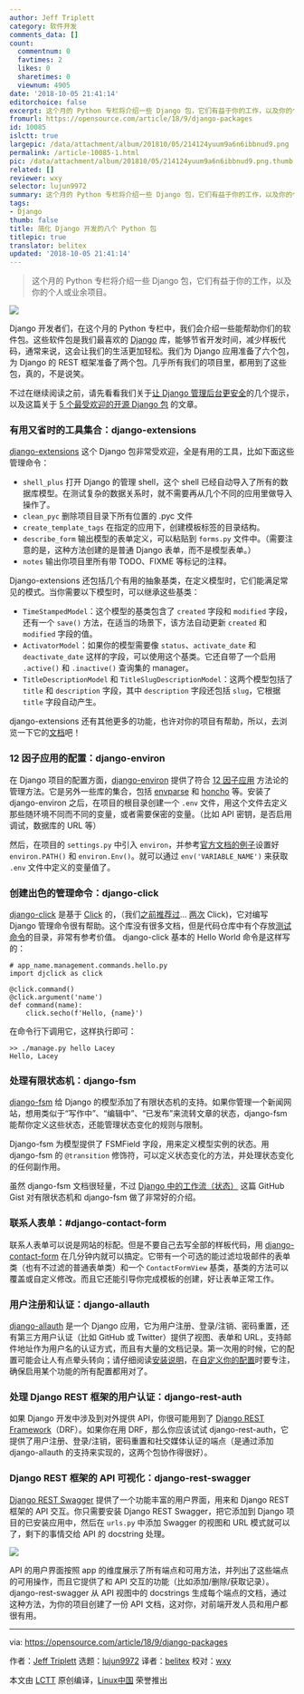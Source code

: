 ```yaml
---
author: Jeff Triplett
category: 软件开发
comments_data: []
count:
  commentnum: 0
  favtimes: 2
  likes: 0
  sharetimes: 0
  viewnum: 4905
date: '2018-10-05 21:41:14'
editorchoice: false
excerpt: 这个月的 Python 专栏将介绍一些 Django 包，它们有益于你的工作，以及你的个人或业余项目。
fromurl: https://opensource.com/article/18/9/django-packages
id: 10085
islctt: true
largepic: /data/attachment/album/201810/05/214124yuum9a6n6ibbnud9.png
permalink: /article-10085-1.html
pic: /data/attachment/album/201810/05/214124yuum9a6n6ibbnud9.png.thumb.jpg
related: []
reviewer: wxy
selector: lujun9972
summary: 这个月的 Python 专栏将介绍一些 Django 包，它们有益于你的工作，以及你的个人或业余项目。
tags:
- Django
thumb: false
title: 简化 Django 开发的八个 Python 包
titlepic: true
translator: belitex
updated: '2018-10-05 21:41:14'
---
```



> 
> 这个月的 Python 专栏将介绍一些 Django 包，它们有益于你的工作，以及你的个人或业余项目。
> 
> 
> 


![](/data/attachment/album/201810/05/214124yuum9a6n6ibbnud9.png)


Django 开发者们，在这个月的 Python 专栏中，我们会介绍一些能帮助你们的软件包。这些软件包是我们最喜欢的 [Django](https://www.djangoproject.com/) 库，能够节省开发时间，减少样板代码，通常来说，这会让我们的生活更加轻松。我们为 Django 应用准备了六个包，为 Django 的 REST 框架准备了两个包。几乎所有我们的项目里，都用到了这些包，真的，不是说笑。


不过在继续阅读之前，请先看看我们关于[让 Django 管理后台更安全](https://opensource.com/article/18/1/10-tips-making-django-admin-more-secure)的几个提示，以及这篇关于 [5 个最受欢迎的开源 Django 包](https://opensource.com/business/15/12/5-favorite-open-source-django-packages) 的文章。


### 有用又省时的工具集合：django-extensions


[django-extensions](https://django-extensions.readthedocs.io/en/latest/) 这个 Django 包非常受欢迎，全是有用的工具，比如下面这些管理命令：


* `shell_plus` 打开 Django 的管理 shell，这个 shell 已经自动导入了所有的数据库模型。在测试复杂的数据关系时，就不需要再从几个不同的应用里做导入操作了。
* `clean_pyc` 删除项目目录下所有位置的 .pyc 文件
* `create_template_tags` 在指定的应用下，创建模板标签的目录结构。
* `describe_form` 输出模型的表单定义，可以粘贴到 `forms.py` 文件中。（需要注意的是，这种方法创建的是普通 Django 表单，而不是模型表单。）
* `notes` 输出你项目里所有带 TODO、FIXME 等标记的注释。


Django-extensions 还包括几个有用的抽象基类，在定义模型时，它们能满足常见的模式。当你需要以下模型时，可以继承这些基类：


* `TimeStampedModel`：这个模型的基类包含了 `created` 字段和 `modified` 字段，还有一个 `save()` 方法，在适当的场景下，该方法自动更新 `created` 和 `modified` 字段的值。
* `ActivatorModel`：如果你的模型需要像 `status`、`activate_date` 和 `deactivate_date` 这样的字段，可以使用这个基类。它还自带了一个启用 `.active()` 和 `.inactive()` 查询集的 manager。
* `TitleDescriptionModel` 和 `TitleSlugDescriptionModel`：这两个模型包括了 `title` 和 `description` 字段，其中 `description` 字段还包括 `slug`，它根据 `title` 字段自动产生。


django-extensions 还有其他更多的功能，也许对你的项目有帮助，所以，去浏览一下它的[文档](https://django-extensions.readthedocs.io/)吧！


### 12 因子应用的配置：django-environ


在 Django 项目的配置方面，[django-environ](https://django-environ.readthedocs.io/en/latest/) 提供了符合 [12 因子应用](https://www.12factor.net/) 方法论的管理方法。它是另外一些库的集合，包括 [envparse](https://github.com/rconradharris/envparse) 和 [honcho](https://github.com/nickstenning/honcho) 等。安装了 django-environ 之后，在项目的根目录创建一个 `.env` 文件，用这个文件去定义那些随环境不同而不同的变量，或者需要保密的变量。（比如 API 密钥，是否启用调试，数据库的 URL 等）


然后，在项目的 `settings.py` 中引入 `environ`，并参考[官方文档的例子](https://django-environ.readthedocs.io/)设置好 `environ.PATH()` 和 `environ.Env()`。就可以通过 `env('VARIABLE_NAME')` 来获取 `.env` 文件中定义的变量值了。


### 创建出色的管理命令：django-click


[django-click](https://github.com/GaretJax/django-click) 是基于 [Click](http://click.pocoo.org/5/) 的，（我们[之前推荐过](https://opensource.com/article/18/9/python-libraries-side-projects)… [两次](https://opensource.com/article/18/5/3-python-command-line-tools) Click)，它对编写 Django 管理命令很有帮助。这个库没有很多文档，但是代码仓库中有个存放[测试命令](https://github.com/GaretJax/django-click/tree/master/djclick/test/testprj/testapp/management/commands)的目录，非常有参考价值。 django-click 基本的 Hello World 命令是这样写的：



```
# app_name.management.commands.hello.py
import djclick as click

@click.command()
@click.argument('name')
def command(name):
    click.secho(f'Hello, {name}')
```

在命令行下调用它，这样执行即可：



```
>> ./manage.py hello Lacey
Hello, Lacey
```

### 处理有限状态机：django-fsm


[django-fsm](https://github.com/viewflow/django-fsm) 给 Django 的模型添加了有限状态机的支持。如果你管理一个新闻网站，想用类似于“写作中”、“编辑中”、“已发布”来流转文章的状态，django-fsm 能帮你定义这些状态，还能管理状态变化的规则与限制。


Django-fsm 为模型提供了 FSMField 字段，用来定义模型实例的状态。用 django-fsm 的 `@transition` 修饰符，可以定义状态变化的方法，并处理状态变化的任何副作用。


虽然 django-fsm 文档很轻量，不过 [Django 中的工作流（状态）](https://gist.github.com/Nagyman/9502133) 这篇 GitHub Gist 对有限状态机和 django-fsm 做了非常好的介绍。


### 联系人表单：#django-contact-form


联系人表单可以说是网站的标配。但是不要自己去写全部的样板代码，用 [django-contact-form](https://django-contact-form.readthedocs.io/en/1.5/) 在几分钟内就可以搞定。它带有一个可选的能过滤垃圾邮件的表单类（也有不过滤的普通表单类）和一个 `ContactFormView` 基类，基类的方法可以覆盖或自定义修改。而且它还能引导你完成模板的创建，好让表单正常工作。


### 用户注册和认证：django-allauth


[django-allauth](https://django-allauth.readthedocs.io/en/latest/) 是一个 Django 应用，它为用户注册、登录/注销、密码重置，还有第三方用户认证（比如 GitHub 或 Twitter）提供了视图、表单和 URL，支持邮件地址作为用户名的认证方式，而且有大量的文档记录。第一次用的时候，它的配置可能会让人有点晕头转向；请仔细阅读[安装说明](https://django-allauth.readthedocs.io/en/latest/installation.html)，在[自定义你的配置](https://django-allauth.readthedocs.io/en/latest/configuration.html)时要专注，确保启用某个功能的所有配置都用对了。


### 处理 Django REST 框架的用户认证：django-rest-auth


如果 Django 开发中涉及到对外提供 API，你很可能用到了 [Django REST Framework](http://www.django-rest-framework.org/)（DRF）。如果你在用 DRF，那么你应该试试 django-rest-auth，它提供了用户注册、登录/注销，密码重置和社交媒体认证的端点（是通过添加 django-allauth 的支持来实现的，这两个包协作得很好）。


### Django REST 框架的 API 可视化：django-rest-swagger


[Django REST Swagger](https://django-rest-swagger.readthedocs.io/en/latest/) 提供了一个功能丰富的用户界面，用来和 Django REST 框架的 API 交互。你只需要安装 Django REST Swagger，把它添加到 Django 项目的已安装应用中，然后在 `urls.py` 中添加 Swagger 的视图和 URL 模式就可以了，剩下的事情交给 API 的 docstring 处理。


![](/data/attachment/album/201810/05/214126pjyeeik1e1jjs80y.png)


API 的用户界面按照 app 的维度展示了所有端点和可用方法，并列出了这些端点的可用操作，而且它提供了和 API 交互的功能（比如添加/删除/获取记录）。django-rest-swagger 从 API 视图中的 docstrings 生成每个端点的文档，通过这种方法，为你的项目创建了一份 API 文档，这对你，对前端开发人员和用户都很有用。




---


via: <https://opensource.com/article/18/9/django-packages>


作者：[Jeff Triplett](https://opensource.com/users/laceynwilliams) 选题：[lujun9972](https://github.com/lujun9972) 译者：[belitex](https://github.com/belitex) 校对：[wxy](https://github.com/wxy)


本文由 [LCTT](https://github.com/LCTT/TranslateProject) 原创编译，[Linux中国](https://linux.cn/) 荣誉推出